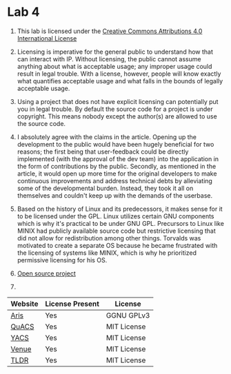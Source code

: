# Lab 4

1. This lab is licensed under the [Creative Commons Attributions 4.0 International License](https://creativecommons.org/licenses/by/4.0/)

2. Licensing is imperative for the general public to understand how that can interact with IP. 
Without licensing, the public cannot assume anything about what is acceptable usage; any improper usage could result in legal trouble. With a license, however,
people will know exactly what quantifies acceptable usage and what falls in the bounds of legally acceptable usage.

3. Using a project that does not have explicit licensing can potentially put you in legal trouble. By default the source code for a project
is under copyright. This means nobody except the author(s) are allowed to use the source code. 

4. I absolutely agree with the claims in the article. Opening up the development to the public would have been hugely beneficial for two reasons;
the first being that user-feedback could be directly implemented (with the approval of the dev team) into the application in the form of contributions by the public.
Secondly, as mentioned in the article, it would open up more time for the original developers to make continuous improvements and address technical debts by alleviating some of the developmental burden.
Instead, they took it all on themselves and couldn't keep up with the demands of the userbase. 

5. Based on the history of Linux and its predecessors, it makes sense for it to be licensed under the GPL. Linux utilizes certain GNU components
which is why it's practical to be under GNU GPL. Precursors to Linux like MINIX had publicly available source code but restrictive licensing
that did not allow for redistribution among other things. Torvalds was motivated to create a separate OS because he became frustrated with the licensing
of systems like MINIX, which is why he prioritized permissive licensing for his OS.

6. [Open source project](https://github.com/nishi7409/MetaVSCode)

7.
  | Website                                                          | License Present | License      |
  | ---------------------------------------------------------------- | --------------- | ------------ |
  | [Aris](https://github.com/bram-hub/aris)     | Yes             | GGNU GPLv3      |
  | [QuACS](https://github.com/quacs/quacs)                          | Yes             | MIT License  |
  | [YACS](https://github.com/YACS-RCOS/yacs.n)         | Yes             | MIT License    |
  | [Venue](https://github.com/rcos/venue2)                 | Yes             | MIT License |
  | [TLDR](https://github.com/asingh9//tldr)                    | Yes             | MIT License  |
